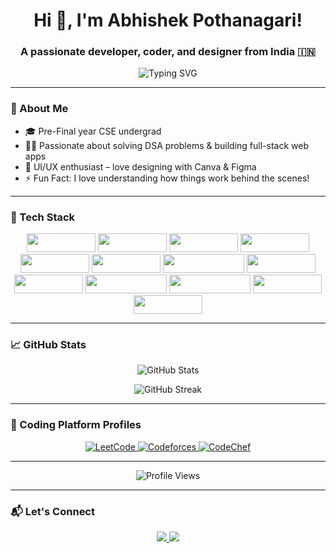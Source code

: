 <h1 align="center">Hi 👋, I'm Abhishek Pothanagari!</h1>
<h3 align="center">A passionate developer, coder, and designer from India 🇮🇳</h3>

<p align="center">
  <img src="https://readme-typing-svg.herokuapp.com?font=Fira+Code&size=22&duration=2000&pause=1000&center=true&vCenter=true&width=500&lines=React+JS+%7C+Node+JS+%7C+Machine+Learning+%7C+DSA+Lover;Always+learning+something+new+💡" alt="Typing SVG" />
</p>


---

### 🚀 About Me

- 🎓 Pre-Final year CSE undergrad
- 👨‍💻 Passionate about solving DSA problems & building full-stack web apps
- 🎨 UI/UX enthusiast – love designing with Canva & Figma
- ⚡ Fun Fact: I love understanding how things work behind the scenes!

---

### 🚀 Tech Stack


<p align="center">
  <img src="https://img.shields.io/badge/C-00599C?style=for-the-badge&logo=c&logoColor=white" height="30" width="110"/>
  <img src="https://img.shields.io/badge/C++-00599C?style=for-the-badge&logo=c%2B%2B&logoColor=white" height="30" width="110"/>
  <img src="https://img.shields.io/badge/Python-3776AB?style=for-the-badge&logo=python&logoColor=white" height="30" width="110"/>
  <img src="https://img.shields.io/badge/Java-ED8B00?style=for-the-badge&logo=java&logoColor=white" height="30" width="110"/>
  <img src="https://img.shields.io/badge/HTML5-E34F26?style=for-the-badge&logo=html5&logoColor=white" height="30" width="110"/>
  <img src="https://img.shields.io/badge/CSS3-1572B6?style=for-the-badge&logo=css3&logoColor=white" height="30" width="110"/>
  <img src="https://img.shields.io/badge/JavaScript-F7DF1E?style=for-the-badge&logo=javascript&logoColor=black" height="30" width="130"/>
  <img src="https://img.shields.io/badge/React-20232A?style=for-the-badge&logo=react&logoColor=61DAFB" height="30" width="110"/>
  <img src="https://img.shields.io/badge/Node.js-339933?style=for-the-badge&logo=node.js&logoColor=white" height="30" width="110"/>
  <img src="https://img.shields.io/badge/Express.js-000000?style=for-the-badge&logo=express&logoColor=white" height="30" width="130"/>
  <img src="https://img.shields.io/badge/MongoDB-4EA94B?style=for-the-badge&logo=mongodb&logoColor=white" height="30" width="130"/>
  <img src="https://img.shields.io/badge/Firebase-FFCA28?style=for-the-badge&logo=firebase&logoColor=black" height="30" width="110"/>
  <img src="https://img.shields.io/badge/Figma-F24E1E?style=for-the-badge&logo=figma&logoColor=white" height="30" width="110"/>
</p>


---

### 📈 GitHub Stats

<p align="center">
  <img src="https://github-readme-stats.vercel.app/api?username=abhishek112005&show_icons=true&theme=tokyonight" alt="GitHub Stats" />
</p>

<p align="center">
  <img src="https://github-readme-streak-stats.herokuapp.com/?user=abhishek112005&theme=tokyonight" alt="GitHub Streak" />
</p>

---

### 🧠 Coding Platform Profiles

<p align="center">
  <a href="https://leetcode.com/u/abhishek_pothanagari/" target="_blank">
    <img src="https://img.shields.io/badge/LeetCode-FFA116?style=for-the-badge&logo=leetcode&logoColor=black" alt="LeetCode" />
  </a>
  <a href="https://codeforces.com/profile/abhishekpothanagari" target="_blank">
    <img src="https://img.shields.io/badge/Codeforces-1F8ACB?style=for-the-badge&logo=codeforces&logoColor=white" alt="Codeforces" />
  </a>
  <a href="https://www.codechef.com/users/abhishekpotha" target="_blank">
    <img src="https://img.shields.io/badge/CodeChef-5B4638?style=for-the-badge&logo=codechef&logoColor=white" alt="CodeChef" />
  </a>
</p>

---

<p align="center">
  <img src="https://komarev.com/ghpvc/?username=abhishek112005&label=Profile+Views&color=0e75b6&style=flat" alt="Profile Views" />
</p>

---


### 📬 Let's Connect

<p align="center">
  <a href="https://www.linkedin.com/in/abhishek-pothanagari-ba59b5291" target="_blank">
    <img src="https://img.shields.io/badge/LinkedIn-0077B5?style=for-the-badge&logo=linkedin&logoColor=white" />
  </a>
  <a href="mailto:abhishekpothanagari@gmail.com" target="_blank">
    <img src="https://img.shields.io/badge/Gmail-D14836?style=for-the-badge&logo=gmail&logoColor=white" />
  </a>
</p>
